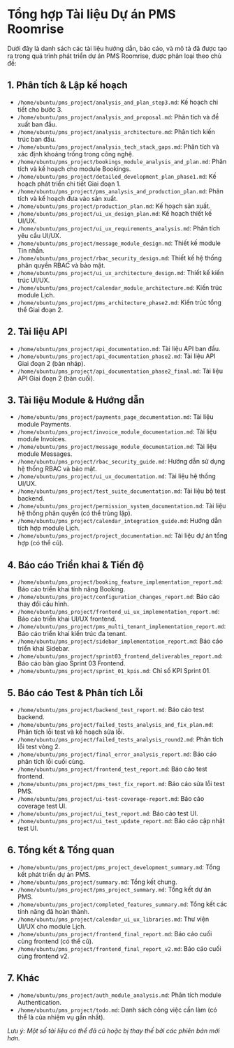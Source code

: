 # Tổng hợp Tài liệu Dự án PMS Roomrise

Dưới đây là danh sách các tài liệu hướng dẫn, báo cáo, và mô tả đã được tạo ra trong quá trình phát triển dự án PMS Roomrise, được phân loại theo chủ đề:

## 1. Phân tích & Lập kế hoạch

- `/home/ubuntu/pms_project/analysis_and_plan_step3.md`: Kế hoạch chi tiết cho bước 3.
- `/home/ubuntu/pms_project/analysis_and_proposal.md`: Phân tích và đề xuất ban đầu.
- `/home/ubuntu/pms_project/analysis_architecture.md`: Phân tích kiến trúc ban đầu.
- `/home/ubuntu/pms_project/analysis_tech_stack_gaps.md`: Phân tích và xác định khoảng trống trong công nghệ.
- `/home/ubuntu/pms_project/bookings_module_analysis_and_plan.md`: Phân tích và kế hoạch cho module Bookings.
- `/home/ubuntu/pms_project/detailed_development_plan_phase1.md`: Kế hoạch phát triển chi tiết Giai đoạn 1.
- `/home/ubuntu/pms_project/pms_analysis_and_production_plan.md`: Phân tích và kế hoạch đưa vào sản xuất.
- `/home/ubuntu/pms_project/production_plan.md`: Kế hoạch sản xuất.
- `/home/ubuntu/pms_project/ui_ux_design_plan.md`: Kế hoạch thiết kế UI/UX.
- `/home/ubuntu/pms_project/ui_ux_requirements_analysis.md`: Phân tích yêu cầu UI/UX.
- `/home/ubuntu/pms_project/message_module_design.md`: Thiết kế module Tin nhắn.
- `/home/ubuntu/pms_project/rbac_security_design.md`: Thiết kế hệ thống phân quyền RBAC và bảo mật.
- `/home/ubuntu/pms_project/ui_ux_architecture_design.md`: Thiết kế kiến trúc UI/UX.
- `/home/ubuntu/pms_project/calendar_module_architecture.md`: Kiến trúc module Lịch.
- `/home/ubuntu/pms_project/pms_architecture_phase2.md`: Kiến trúc tổng thể Giai đoạn 2.

## 2. Tài liệu API

- `/home/ubuntu/pms_project/api_documentation.md`: Tài liệu API ban đầu.
- `/home/ubuntu/pms_project/api_documentation_phase2.md`: Tài liệu API Giai đoạn 2 (bản nháp).
- `/home/ubuntu/pms_project/api_documentation_phase2_final.md`: Tài liệu API Giai đoạn 2 (bản cuối).

## 3. Tài liệu Module & Hướng dẫn

- `/home/ubuntu/pms_project/payments_page_documentation.md`: Tài liệu module Payments.
- `/home/ubuntu/pms_project/invoice_module_documentation.md`: Tài liệu module Invoices.
- `/home/ubuntu/pms_project/message_module_documentation.md`: Tài liệu module Messages.
- `/home/ubuntu/pms_project/rbac_security_guide.md`: Hướng dẫn sử dụng hệ thống RBAC và bảo mật.
- `/home/ubuntu/pms_project/ui_ux_documentation.md`: Tài liệu hệ thống UI/UX.
- `/home/ubuntu/pms_project/test_suite_documentation.md`: Tài liệu bộ test backend.
- `/home/ubuntu/pms_project/permission_system_documentation.md`: Tài liệu hệ thống phân quyền (có thể trùng lặp).
- `/home/ubuntu/pms_project/calendar_integration_guide.md`: Hướng dẫn tích hợp module Lịch.
- `/home/ubuntu/pms_project/project_documentation.md`: Tài liệu dự án tổng hợp (có thể cũ).

## 4. Báo cáo Triển khai & Tiến độ

- `/home/ubuntu/pms_project/booking_feature_implementation_report.md`: Báo cáo triển khai tính năng Booking.
- `/home/ubuntu/pms_project/configuration_changes_report.md`: Báo cáo thay đổi cấu hình.
- `/home/ubuntu/pms_project/frontend_ui_ux_implementation_report.md`: Báo cáo triển khai UI/UX frontend.
- `/home/ubuntu/pms_project/pms_multi_tenant_implementation_report.md`: Báo cáo triển khai kiến trúc đa tenant.
- `/home/ubuntu/pms_project/sidebar_implementation_report.md`: Báo cáo triển khai Sidebar.
- `/home/ubuntu/pms_project/sprint03_frontend_deliverables_report.md`: Báo cáo bàn giao Sprint 03 Frontend.
- `/home/ubuntu/pms_project/sprint_01_kpis.md`: Chỉ số KPI Sprint 01.

## 5. Báo cáo Test & Phân tích Lỗi

- `/home/ubuntu/pms_project/backend_test_report.md`: Báo cáo test backend.
- `/home/ubuntu/pms_project/failed_tests_analysis_and_fix_plan.md`: Phân tích lỗi test và kế hoạch sửa lỗi.
- `/home/ubuntu/pms_project/failed_tests_analysis_round2.md`: Phân tích lỗi test vòng 2.
- `/home/ubuntu/pms_project/final_error_analysis_report.md`: Báo cáo phân tích lỗi cuối cùng.
- `/home/ubuntu/pms_project/frontend_test_report.md`: Báo cáo test frontend.
- `/home/ubuntu/pms_project/pms_test_fix_report.md`: Báo cáo sửa lỗi test PMS.
- `/home/ubuntu/pms_project/ui-test-coverage-report.md`: Báo cáo coverage test UI.
- `/home/ubuntu/pms_project/ui_test_report.md`: Báo cáo test UI.
- `/home/ubuntu/pms_project/ui_test_update_report.md`: Báo cáo cập nhật test UI.

## 6. Tổng kết & Tổng quan

- `/home/ubuntu/pms_project/pms_project_development_summary.md`: Tổng kết phát triển dự án PMS.
- `/home/ubuntu/pms_project/summary.md`: Tổng kết chung.
- `/home/ubuntu/pms_project/pms_project_summary.md`: Tổng kết dự án PMS.
- `/home/ubuntu/pms_project/completed_features_summary.md`: Tổng kết các tính năng đã hoàn thành.
- `/home/ubuntu/pms_project/calendar_ui_ux_libraries.md`: Thư viện UI/UX cho module Lịch.
- `/home/ubuntu/pms_project/frontend_final_report.md`: Báo cáo cuối cùng frontend (có thể cũ).
- `/home/ubuntu/pms_project/frontend_final_report_v2.md`: Báo cáo cuối cùng frontend v2.

## 7. Khác

- `/home/ubuntu/pms_project/auth_module_analysis.md`: Phân tích module Authentication.
- `/home/ubuntu/pms_project/todo.md`: Danh sách công việc cần làm (có thể là của nhiệm vụ gần nhất).

*Lưu ý: Một số tài liệu có thể đã cũ hoặc bị thay thế bởi các phiên bản mới hơn.*
